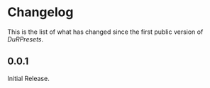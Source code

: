 # Changelog

This is the list of what has changed since the first public version of *DuRPresets*.

## 0.0.1

Initial Release.